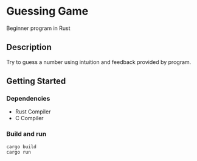 # Guessing Game

Beginner program in Rust

## Description

Try to guess a number using intuition and feedback provided by program.

## Getting Started

### Dependencies

* Rust Compiler
* C Compiler 

### Build and run

```
cargo build
cargo run
```
